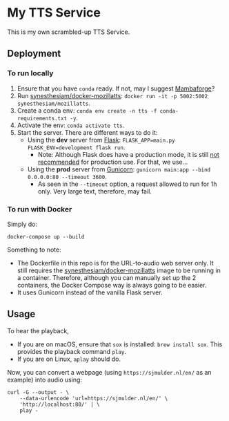 # My TTS Service

This is my own scrambled-up TTS Service.


## Deployment

### To run locally

1. Ensure that you have `conda` ready. If not, may I suggest [Mambaforge][mf]?
1. Run [synesthesiam/docker-mozillatts][mz]: `docker run -it -p 5002:5002 synesthesiam/mozillatts`.
2. Create a conda env: `conda env create -n tts -f conda-requirements.txt -y`.
3. Activate the env: `conda activate tts`.
5. Start the server. There are different ways to do it:
   - Using the **dev** server from [Flask][fl]: `FLASK_APP=main.py FLASK_ENV=development flask run`.
     - Note: Although Flask does have a production mode, it is still [not recommended][nr] for production use. For that, we use...
   - Using the **prod** server from [Gunicorn][gu]: `gunicorn main:app --bind 0.0.0.0:80 --timeout 3600`.
     - As seen in the `--timeout` option, a request allowed to run for 1h only. Very large text, therefore, may fail.



[mf]: https://github.com/conda-forge/miniforge#mambaforge
[mz]: https://github.com/synesthesiam/docker-mozillatts
[fl]: https://flask.palletsprojects.com/en/1.1.x/
[nr]: https://flask.palletsprojects.com/en/1.1.x/deploying/
[gu]: https://gunicorn.org/

### To run with Docker

Simply do:

```shell
docker-compose up --build
```

Something to note:

- The Dockerfile in this repo is for the URL-to-audio web server only. It still requires the [synesthesiam/docker-mozillatts][mz] image to be running in a container. Therefore, although you can manually set up the 2 containers, the Docker Compose way is always going to be easier.
- It uses Gunicorn instead of the vanilla Flask server.


## Usage

To hear the playback, 
- If you are on macOS, ensure that `sox` is installed: `brew install sox`. This provides the playback command `play`. 
- If you are on Linux, `aplay` should do.

Now, you can convert a webpage (using `https://sjmulder.nl/en/` as an example) into audio using:

```shell
curl -G --output - \
    --data-urlencode 'url=https://sjmulder.nl/en/' \
    'http://localhost:80/' | \
    play -
```
